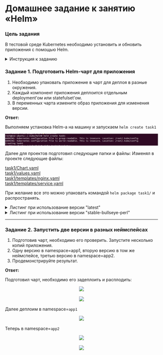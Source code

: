 # Домашнее задание к занятию «Helm»

### Цель задания

В тестовой среде Kubernetes необходимо установить и обновить приложения с помощью Helm.


<details>
  <summary>Инструкция к заданию</summary>

------

### Чеклист готовности к домашнему заданию

1. Установленное k8s-решение, например, MicroK8S.
2. Установленный локальный kubectl.
3. Установленный локальный Helm.
4. Редактор YAML-файлов с подключенным репозиторием GitHub.

------

### Инструменты и дополнительные материалы, которые пригодятся для выполнения задания

1. [Инструкция](https://helm.sh/docs/intro/install/) по установке Helm. [Helm completion](https://helm.sh/docs/helm/helm_completion/).

------

</details>

### Задание 1. Подготовить Helm-чарт для приложения

1. Необходимо упаковать приложение в чарт для деплоя в разные окружения. 
2. Каждый компонент приложения деплоится отдельным deployment’ом или statefulset’ом.
3. В переменных чарта измените образ приложения для изменения версии.

**Ответ:**<br>

Выполняем установка Helm-а на машину и запускаем `helm create task1`

<p align="center">
  <img src="./screenshots/01_helm_01.png">
</p>

Дaлее для проектов подготовил следующие папки и файлы:
Изменял в проекте следующие файлы:

[task1/Chart.yaml](./task1/Chart.yaml)<br>
[task1/values.yaml](./task1/values.yaml)<br>
[task1/templates/nginx.yaml](./task1/templates/nginx.yml)<br>
[task1/templates/service.yaml](./task1/templates/service.yaml)<br>

При желание все это можно упаковать командой `helm package task1/` и распространять.

<details>
  <summary>Листинг при использование версии "latest"</summary>

```bash
root@exe-ubuntu:~/.kube/helm# helm template task1/
WARNING: Kubernetes configuration file is group-readable. This is insecure. Location: /root/.kube/config
WARNING: Kubernetes configuration file is world-readable. This is insecure. Location: /root/.kube/config
---
# Source: nginx/templates/serviceaccount.yaml
apiVersion: v1
kind: ServiceAccount
metadata:
  name: release-name-nginx
  labels:
    helm.sh/chart: nginx-0.1.2
    app.kubernetes.io/name: nginx
    app.kubernetes.io/instance: release-name
    app.kubernetes.io/version: "latest"
    app.kubernetes.io/managed-by: Helm
automountServiceAccountToken: true
---
# Source: nginx/templates/service.yaml
apiVersion: v1
kind: Service
metadata:
  name: release-name-nginx
  labels:
    helm.sh/chart: nginx-0.1.2
    app.kubernetes.io/name: nginx
    app.kubernetes.io/instance: release-name
    app.kubernetes.io/version: "latest"
    app.kubernetes.io/managed-by: Helm
spec:
  type: ClusterIP
  ports:
    - port: 80
      targetPort: http
      protocol: TCP
      name: http
  selector:
    app.kubernetes.io/name: nginx
    app.kubernetes.io/instance: release-name
---
# Source: nginx/templates/service.yml
apiVersion: v1
kind: Service
metadata:
  name: nginx-svc-02
  labels:
    app: homework
spec:
  selector:
    app: homework
  ports:
    - port: 80
      name: http
---
# Source: nginx/templates/deployment.yaml
apiVersion: apps/v1
kind: Deployment
metadata:
  name: release-name-nginx
  labels:
    helm.sh/chart: nginx-0.1.2
    app.kubernetes.io/name: nginx
    app.kubernetes.io/instance: release-name
    app.kubernetes.io/version: "latest"
    app.kubernetes.io/managed-by: Helm
spec:
  replicas: 1
  selector:
    matchLabels:
      app.kubernetes.io/name: nginx
      app.kubernetes.io/instance: release-name
  template:
    metadata:
      labels:
        helm.sh/chart: nginx-0.1.2
        app.kubernetes.io/name: nginx
        app.kubernetes.io/instance: release-name
        app.kubernetes.io/version: "latest"
        app.kubernetes.io/managed-by: Helm
    spec:
      serviceAccountName: release-name-nginx
      securityContext:
        {}
      containers:
        - name: nginx
          securityContext:
            {}
          image: "nginx:latest"
          imagePullPolicy: IfNotPresent
          ports:
            - name: http
              containerPort: 80
              protocol: TCP
          livenessProbe:
            null
          readinessProbe:
            null
          resources:
            {}
---
# Source: nginx/templates/nginx.yml
apiVersion: apps/v1
kind: Deployment
metadata:
  name: demo
  labels:
    app: homework
spec:
  replicas: 1
  selector:
    matchLabels:
      app: homework
  template:
    metadata:
      labels:
        app: homework
    spec:
      containers:
        - name: nginx
          image: "nginx:latest"
          ports:
            - name: http
              containerPort: 80
              protocol: TCP
---
# Source: nginx/templates/tests/test-connection.yaml
apiVersion: v1
kind: Pod
metadata:
  name: "release-name-nginx-test-connection"
  labels:
    helm.sh/chart: nginx-0.1.2
    app.kubernetes.io/name: nginx
    app.kubernetes.io/instance: release-name
    app.kubernetes.io/version: "latest"
    app.kubernetes.io/managed-by: Helm
  annotations:
    "helm.sh/hook": test
spec:
  containers:
    - name: wget
      image: busybox
      command: ['wget']
      args: ['release-name-nginx:80']
  restartPolicy: Never


```

</details>

<details>
  <summary>Листинг при использование версии "stable-bullseye-perl"</summary>

```bash
root@exe-ubuntu:~/.kube/helm# helm template task1/
WARNING: Kubernetes configuration file is group-readable. This is insecure. Location: /root/.kube/config
WARNING: Kubernetes configuration file is world-readable. This is insecure. Location: /root/.kube/config
---
# Source: nginx/templates/serviceaccount.yaml
apiVersion: v1
kind: ServiceAccount
metadata:
  name: release-name-nginx
  labels:
    helm.sh/chart: nginx-0.1.2
    app.kubernetes.io/name: nginx
    app.kubernetes.io/instance: release-name
    app.kubernetes.io/version: "stable-bullseye-perl"
    app.kubernetes.io/managed-by: Helm
automountServiceAccountToken: true
---
# Source: nginx/templates/service.yaml
apiVersion: v1
kind: Service
metadata:
  name: release-name-nginx
  labels:
    helm.sh/chart: nginx-0.1.2
    app.kubernetes.io/name: nginx
    app.kubernetes.io/instance: release-name
    app.kubernetes.io/version: "stable-bullseye-perl"
    app.kubernetes.io/managed-by: Helm
spec:
  type: ClusterIP
  ports:
    - port: 80
      targetPort: http
      protocol: TCP
      name: http
  selector:
    app.kubernetes.io/name: nginx
    app.kubernetes.io/instance: release-name
---
# Source: nginx/templates/service.yml
apiVersion: v1
kind: Service
metadata:
  name: nginx-svc-02
  labels:
    app: homework
spec:
  selector:
    app: homework
  ports:
    - port: 80
      name: http
---
# Source: nginx/templates/deployment.yaml
apiVersion: apps/v1
kind: Deployment
metadata:
  name: release-name-nginx
  labels:
    helm.sh/chart: nginx-0.1.2
    app.kubernetes.io/name: nginx
    app.kubernetes.io/instance: release-name
    app.kubernetes.io/version: "stable-bullseye-perl"
    app.kubernetes.io/managed-by: Helm
spec:
  replicas: 1
  selector:
    matchLabels:
      app.kubernetes.io/name: nginx
      app.kubernetes.io/instance: release-name
  template:
    metadata:
      labels:
        helm.sh/chart: nginx-0.1.2
        app.kubernetes.io/name: nginx
        app.kubernetes.io/instance: release-name
        app.kubernetes.io/version: "stable-bullseye-perl"
        app.kubernetes.io/managed-by: Helm
    spec:
      serviceAccountName: release-name-nginx
      securityContext:
        {}
      containers:
        - name: nginx
          securityContext:
            {}
          image: "nginx:stable-bullseye-perl"
          imagePullPolicy: IfNotPresent
          ports:
            - name: http
              containerPort: 80
              protocol: TCP
          livenessProbe:
            null
          readinessProbe:
            null
          resources:
            {}
---
# Source: nginx/templates/nginx.yml
apiVersion: apps/v1
kind: Deployment
metadata:
  name: demo
  labels:
    app: homework
spec:
  replicas: 1
  selector:
    matchLabels:
      app: homework
  template:
    metadata:
      labels:
        app: homework
    spec:
      containers:
        - name: nginx
          image: "nginx:stable-bullseye-perl"
          ports:
            - name: http
              containerPort: 80
              protocol: TCP
---
# Source: nginx/templates/tests/test-connection.yaml
apiVersion: v1
kind: Pod
metadata:
  name: "release-name-nginx-test-connection"
  labels:
    helm.sh/chart: nginx-0.1.2
    app.kubernetes.io/name: nginx
    app.kubernetes.io/instance: release-name
    app.kubernetes.io/version: "stable-bullseye-perl"
    app.kubernetes.io/managed-by: Helm
  annotations:
    "helm.sh/hook": test
spec:
  containers:
    - name: wget
      image: busybox
      command: ['wget']
      args: ['release-name-nginx:80']
  restartPolicy: Never


```

</details>


------

### Задание 2. Запустить две версии в разных неймспейсах

1. Подготовив чарт, необходимо его проверить. Запуститe несколько копий приложения.
2. Одну версию в namespace=app1, вторую версию в том же неймспейсе, третью версию в namespace=app2.
3. Продемонстрируйте результат.


**Ответ:**<br>

Подготовил чарт, необходимо его задеплоить и расплодить:

<p align="center">
  <img src="./screenshots/02_kubectl_02.png">
</p>

<p align="center">
  <img src="./screenshots/02_kubectl_03.png">
</p>


Далее деплоим в namespace=`app1`
<p align="center">
  <img src="./screenshots/02_kubectl_04.png">
</p>

Теперь в namespace=`app2`
<p align="center">
  <img src="./screenshots/02_kubectl_05.png">
</p>

<p align="center">
  <img src="./screenshots/02_kubectl_06.png">
</p>
